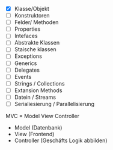 -[x] Klasse/Objekt 
-[ ] Konstruktoren 
-[ ] Felder/ Methoden
-[ ] Properties
-[ ] Intefaces
-[ ] Abstrakte Klassen
-[ ] Staische klassen
-[ ] Exceptions 
-[ ] Generics
-[ ] Delegates 
-[ ] Events 
-[ ] Strings / Collections
-[ ] Extansion Methods
-[ ] Datein / Streams
-[ ] Serialiesierung / Parallelisierung

MVC = Model View Controller
- Model (Datenbank)
- View (Frontend)
- Controller (Geschäfts Logik abbilden)
